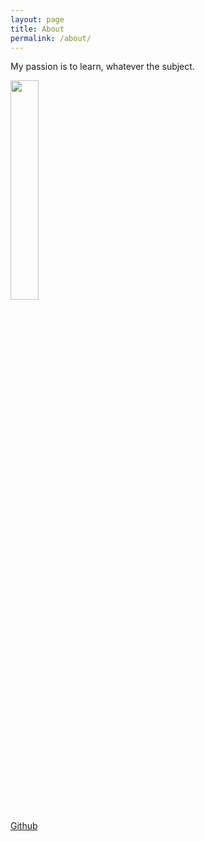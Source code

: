 ```yaml
---
layout: page
title: About
permalink: /about/
---
```

My passion is to learn, whatever the subject.

<div class="wraptocenter">
<img src="{{site.baseurl}}/assets/moi.jpg" style="min-width:0;max-width:100%;width:30%;box-shadow:0">
</div>

<a href="https://github.com/florianmainguy">Github</a>